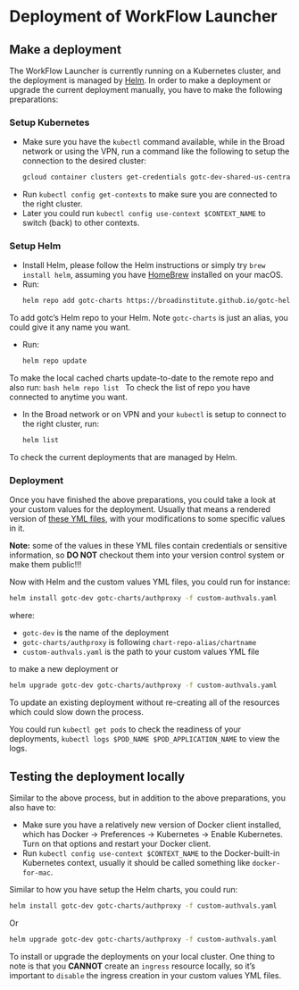 # Deployment of WorkFlow Launcher

## Make a deployment
The WorkFlow Launcher is currently running on a Kubernetes cluster, and the deployment is managed by [Helm](https://helm.sh/docs/intro/install/). In order to make a deployment or upgrade the current deployment manually, you have to make the following preparations:

### Setup Kubernetes
- Make sure you have the `kubectl` command available, while in the Broad network or using the VPN, run a command like the following to setup the connection to the desired cluster:
    ```bash
    gcloud container clusters get-credentials gotc-dev-shared-us-central1-a --zone us-central1-a --project broad-gotc-dev
    ```
- Run `kubectl config get-contexts` to make sure you are connected to the right cluster.
- Later you could run `kubectl config use-context $CONTEXT_NAME` to switch (back) to other contexts.

### Setup Helm
- Install Helm, please follow the Helm instructions or simply try `brew install helm`, assuming you have [HomeBrew](https://brew.sh/) installed on your macOS.
- Run:
    ```bash
    helm repo add gotc-charts https://broadinstitute.github.io/gotc-helm-repo/
    ```
To add gotc’s Helm repo to your Helm. Note `gotc-charts` is just an alias, you could give it any name you want. 
- Run:
    ```bash
    helm repo update
    ```
To make the local cached charts update-to-date to the remote repo and also run:
    ```bash
    helm repo list
    ```
To check the list of repo you have connected to anytime you want.
- In the Broad network or on VPN and your `kubectl` is setup to connect to the right cluster,  run:
    ```bash
    helm list
    ```
To check the current deployments that are managed by Helm.

### Deployment
Once you have finished the above preparations, you could take a look at your custom values for the deployment. Usually that means a rendered version of [these YML files](https://github.com/broadinstitute/gotc-deploy/tree/master/deploy/gotc-dev/helm), with your modifications to some specific values in it. 

**Note:** some of the values in these YML files contain credentials or sensitive information, so **DO NOT** checkout them into your version control system or make them public!!!

Now with Helm and the custom values YML files, you could run for instance:

```bash
helm install gotc-dev gotc-charts/authproxy -f custom-authvals.yaml
```
where:

- `gotc-dev` is the name of the deployment 
- `gotc-charts/authproxy` is following `chart-repo-alias/chartname`
- `custom-authvals.yaml` is the path to your custom values YML file

to make a new deployment or
```bash
helm upgrade gotc-dev gotc-charts/authproxy -f custom-authvals.yaml
```
To update an existing deployment without re-creating all of the resources which could slow down the process.

You could run `kubectl get pods` to check the readiness of your deployments, `kubectl logs $POD_NAME $POD_APPLICATION_NAME` to view the logs.

## Testing the deployment locally
Similar to the above process, but in addition to the above preparations, you also have to:

- Make sure you have a relatively new version of Docker client installed, which has Docker -> Preferences -> Kubernetes -> Enable Kubernetes. Turn on that options and restart your Docker client.
- Run `kubectl config use-context $CONTEXT_NAME` to the Docker-built-in Kubernetes context, usually it should be called something like `docker-for-mac`.

Similar to how you have setup the Helm charts, you could run:

```bash
helm install gotc-dev gotc-charts/authproxy -f custom-authvals.yaml
```
Or 
```bash
helm upgrade gotc-dev gotc-charts/authproxy -f custom-authvals.yaml
```
To install or upgrade the deployments on your local cluster. One thing to note is that you **CANNOT** create an `ingress` resource locally, so it’s important to `disable` the ingress creation in your custom values YML files.
